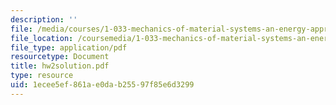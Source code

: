 ```yaml
---
description: ''
file: /media/courses/1-033-mechanics-of-material-systems-an-energy-approach-fall-2003/1ecee5ef861ae0dab25597f85e6d3299_hw2solution.pdf
file_location: /coursemedia/1-033-mechanics-of-material-systems-an-energy-approach-fall-2003/1ecee5ef861ae0dab25597f85e6d3299_hw2solution.pdf
file_type: application/pdf
resourcetype: Document
title: hw2solution.pdf
type: resource
uid: 1ecee5ef-861a-e0da-b255-97f85e6d3299
---
```

